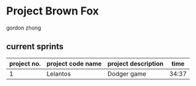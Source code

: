 # Project Brown Fox
gordon zhong

## current sprints

 project no. | project code name | project description | time    
 --- | --- | --- | ---  
 1 | Lelantos | Dodger game | 34:37  

